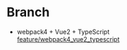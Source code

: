# Branch

- webpack4 + Vue2 + TypeScript  
[feature/webpack4_vue2_typescript](https://github.com/canvaspace/webpack-vue-typescript-2023/tree/feature/webpack4_vue2_typescript)